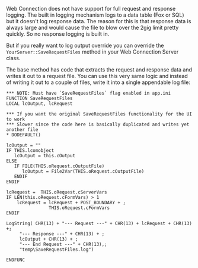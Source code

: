 ﻿Web Connection does not have support for full request and response logging. The built in logging mechanism logs to a data table (Fox or SQL) but it doesn't log response data. The reason for this is that response data is always large and would cause the file to blow over the 2gig limit pretty quickly. So no response logging is built in.

But if you really want to log output override you can override the `YourServer::SaveRequestFiles` method in your Web Connection Server class. 

The base method has code that extracts the request and response data and writes it out to a request file. You can use this very same logic and instead of writing it out to a couple of files, write it into a single appendable log file:


```foxpro
*** NOTE: Must have `SaveRequestFiles` flag enabled in app.ini
FUNCTION SaveRequestFiles
LOCAL lcOutput, lcRequest

*** If you want the original SaveRequestFiles functionality for the UI to work
*** Slower since the code here is basically duplicated and writes yet another file
* DODEFAULT()

lcOutput = ""
IF THIS.lcomobject
   lcOutput = this.cOutput
ELSE
   IF FILE(THIS.oRequest.cOutputFile)
      lcOutput = File2Var(THIS.oRequest.cOutputFile)
   ENDIF
ENDIF

lcRequest =  THIS.oRequest.cServerVars
IF LEN(this.oRequest.cFormVars) > 1
	lcRequest = lcRequest + POST_BOUNDARY + ;
                THIS.oRequest.cFormVars
ENDIF

LogString( CHR(13) + "--- Request ---" + CHR(13) + lcRequest + CHR(13) +;
	 "--- Response ---" + CHR(13) + ;
	 lcOutput + CHR(13) + ;
	 "--- End Request ---" + CHR(13),;
	 "temp\SaveRequestFiles.log")

ENDFUNC
```